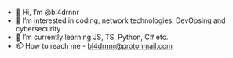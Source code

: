 - 👋 Hi, I’m @bl4drnnr
- 👀 I’m interested in coding, network technologies, DevOpsing and cybersecurity
- 🌱 I’m currently learning JS, TS, Python, C# etc.
- 📫 How to reach me - bl4drnnr@protonmail.com
